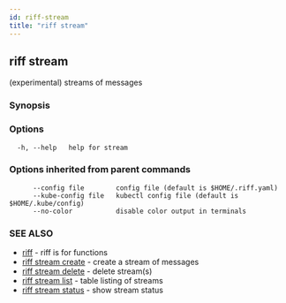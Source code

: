 ```yaml
---
id: riff-stream
title: "riff stream"
---
```

## riff stream

(experimental) streams of messages

### Synopsis

<todo>

### Options

```
  -h, --help   help for stream
```

### Options inherited from parent commands

```
      --config file        config file (default is $HOME/.riff.yaml)
      --kube-config file   kubectl config file (default is $HOME/.kube/config)
      --no-color           disable color output in terminals
```

### SEE ALSO

* [riff](riff.md)	 - riff is for functions
* [riff stream create](riff_stream_create.md)	 - create a stream of messages
* [riff stream delete](riff_stream_delete.md)	 - delete stream(s)
* [riff stream list](riff_stream_list.md)	 - table listing of streams
* [riff stream status](riff_stream_status.md)	 - show stream status

